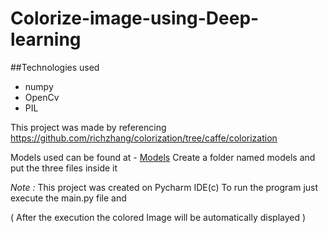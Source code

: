 # Colorize-image-using-Deep-learning
##Technologies used 

- numpy
- OpenCv 
- PIL

This project was made by referencing 
https://github.com/richzhang/colorization/tree/caffe/colorization

Models used can be found at -
[Models]
Create a folder named models and put the three files inside it

*Note :* This project was created on Pycharm IDE(c)
To run the program just execute the main.py file and 

( After the execution the colored Image will be automatically displayed )


[Models]:https://drive.google.com/drive/folders/1e2uGqlRGSXfOoiD3-uk5Fi84wtXd0csB?usp=sharing

